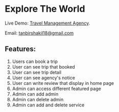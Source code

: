 # Explore The World

Live Demo: [Travel Management Agency](https://travel-management-a8793.web.app/).

Email: tanbirshakil18@gmail.com

## Features:
1. Users can book a trip
2. User can see trip that booked
3. User can see trip detail 
4. User can see agency's notice
5. User can write review that display in home page
6. Admin can access different featured page
7. Admin can add admin
8. Admin can delete admin
9. Admin can add and delete service 

